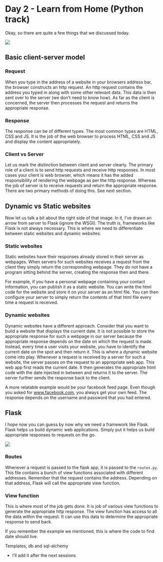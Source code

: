 # Day 2 - Learn from Home (Python track)
Okay, so there are quite a few things that we discussed today.


![](https://paper-attachments.dropbox.com/s_9279DA2F73FD024B960A9A4C0128446D3FC84ADBBB3A48D87D331A736EA64568_1584796400258_client-server.png)



## Basic client-server model

### Request
When you type in the address of a website in your browsers address bar, the browser constructs an http request. An http request contains the address you typed in along with some other relevant data. This data is then sent over to the server (we don’t need to know how). As far as the client is concerned, the server then processes the request and returns the appropriate response.

### Response
The response can be of different types. The most common types are HTML, CSS and JS. It is the job of the web browser to process HTML, CSS and JS and display the content appropriately.

### Client vs Server
Let us mark the distinction between client and server clearly. The primary role of a client is to send http requests and receive http responses. In most cases your client is web browser, which means it has the added responsibility of rendering the webpage as per the http response. Whereas the job of server is to receive requests and return the appropriate response. There are two primary methods of doing this. See next section.


## Dynamic vs Static websites

Now let us talk a bit about the right side of that image. In it, I’ve drawn an arrow from server to Flask (ignore the WSGI). The truth is, frameworks like Flask is not always necessary. This is where we need to differentiate between static websites  and dynamic websites. 

### Static websites
Static websites have their responses already stored in their server as webpages. When servers for such websites receives a request from the client they simply return the corresponding webpage. They do not have a program sitting behind the server, creating the response then and there.

For example, if you have a personal webpage containing your contact information, you can publish it as a static website. You can write the html code for the website and store it on your server as an html file. You can then configure your server to simply return the contents of that html file every time a request is received.

### Dynamic websites
Dynamic websites have a different approach. Consider that you want to build a website that displays the current date. It is not possible to store the appropriate response for such a webpage in our server because the appropriate response depends on the date on which the request is made. Instead, every time a user visits your website, you have to identify the current date on the spot and then return it. This is where a dynamic website come into play. Whenever a request is received by a server for such a website, the server passes on the request to an appropriate web app. This web app first reads the current date. It then generates the appropriate html code with the date injected in between and returns it to the server. The server further sends the response back to the client.

A more relatable example would be your facebook feed page. Even though you asked for www.facebook.com, you always get your own feed. The response depends on the username and password that you had entered.


## Flask

I hope now you can guess by now why we need a framework like Flask. Flask helps us build dynamic web applications. Simply put it helps us build appropriate responses to requests on the go.


![](https://paper-attachments.dropbox.com/s_9279DA2F73FD024B960A9A4C0128446D3FC84ADBBB3A48D87D331A736EA64568_1584803321170_flaskapp.png)


### Routes
Whenever a request is passed to the flask app, it is passed to the `routes.py`. This file contains a bunch of view functions associated with different addresses. Remember that the request contains the address. Depending on that address, Flask will call the appropriate view function.

### View function
This is where most of the job gets done. It is job of various view functions to generate the appropriate http response. The view function has access to all the data within the request. It can use this data to determine the appropriate response to send back.

If you remember the example we mentioned, this is where the code to find date should live.

Templates, db and sql-alchemy

- I’ll add it after the next sessions

